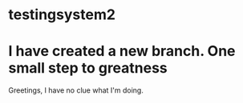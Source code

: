 # testingsystem2


I have created a new branch. One small step to greatness
=======
Greetings, I have no clue what I'm doing.

